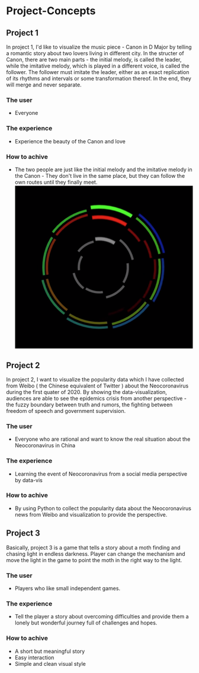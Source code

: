 # Project-Concepts
## Project 1
In project 1, I'd like to visualize the music piece - Canon in D Major by telling a romantic story about two lovers living in different city. 
In the structer of Canon, there are two main parts - the initial melody, is called the leader, while the imitative melody, which is played in a different voice, is called the follower. The follower must imitate the leader, either as an exact replication of its rhythms and intervals or some transformation thereof. In the end, they will merge and never separate.

### The user 
- Everyone
### The experience 
- Experience the beauty of the Canon and love
### How to achive 
- The two people are just like the initial melody and the imitative melody in the Canon - They don't live in the same place, but they can follow the own routes until they finally meet. 
![](/img/canon1.png)

## Project 2
In project 2, I want to visualize the popularity data which I have collected from Weibo ( the Chinese equivalent of Twitter ) about the Neocoronavirus during the first quater of 2020. By showing the data-visualization, audiences are able to see the epidemics crisis from another perspective - the fuzzy boundary between truth and rumors, the fighting between freedom of speech and government supervision. 

### The user 
- Everyone who are rational and want to know the real situation about the Neocoronavirus in China
### The experience 
- Learning the event of Neocoronavirus from a social media perspective by data-vis
### How to achive 
- By using Python to collect the popularity data about the Neocoronavirus news from Weibo and visualization to provide the perspective.


## Project 3
Basically, project 3 is a game that tells a story about a moth finding and chasing light in endless darkness. Player can change the mechanism and move the light in the game to point the moth in the right way to the light. 

### The user 
- Players who like small independent games.
### The experience 
- Tell the player a story about overcoming difficulties and provide them a lonely but wonderful journey full of challenges and hopes.
### How to achive 
- A short but meaningful story
- Easy interaction
- Simple and clean visual style

